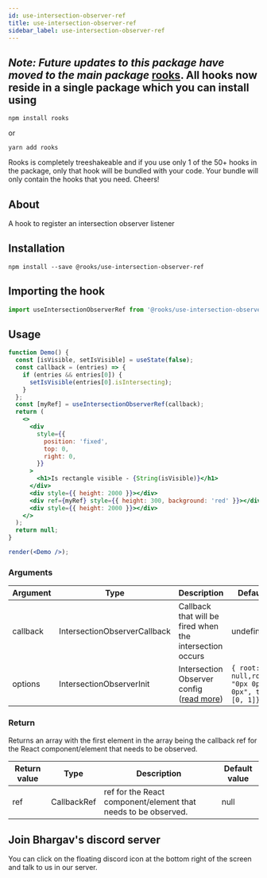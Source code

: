 ```yaml
---
id: use-intersection-observer-ref
title: use-intersection-observer-ref
sidebar_label: use-intersection-observer-ref
---
```


## *Note: Future updates to this package have moved to the main package* [rooks](https://npmjs.com/package/rooks). All hooks now reside in a single package which you can install using

    npm install rooks

or

    yarn add rooks

Rooks is completely treeshakeable and if you use only 1 of the 50+ hooks in the package, only that hook will be bundled with your code. Your bundle will only contain the hooks that you need. Cheers!

    

## About

A hook to register an intersection observer listener
<br/>

## Installation

    npm install --save @rooks/use-intersection-observer-ref

## Importing the hook

```javascript
import useIntersectionObserverRef from '@rooks/use-intersection-observer-ref';
```

## Usage

```jsx
function Demo() {
  const [isVisible, setIsVisible] = useState(false);
  const callback = (entries) => {
    if (entries && entries[0]) {
      setIsVisible(entries[0].isIntersecting);
    }
  };
  const [myRef] = useIntersectionObserverRef(callback);
  return (
    <>
      <div
        style={{
          position: 'fixed',
          top: 0,
          right: 0,
        }}
      >
        <h1>Is rectangle visible - {String(isVisible)}</h1>
      </div>
      <div style={{ height: 2000 }}></div>
      <div ref={myRef} style={{ height: 300, background: 'red' }}></div>
      <div style={{ height: 2000 }}></div>
    </>
  );
  return null;
}

render(<Demo />);
```

### Arguments

| Argument | Type                         | Description                                                                                                                  | Default Value                                                    |
| -------- | ---------------------------- | ---------------------------------------------------------------------------------------------------------------------------- | ---------------------------------------------------------------- |
| callback | IntersectionObserverCallback | Callback that will be fired when the intersection occurs                                                                     | undefined                                                        |
| options  | IntersectionObserverInit     | Intersection Observer config ([read more](https://developer.mozilla.org/en-US/docs/Web/API/IntersectionObserver#properties)) | `{ root: null,rootMargin: "0px 0px 0px 0px", threshold: [0, 1]}` |

### Return

Returns an array with the first element in the array being the callback ref for the React component/element that needs to be observed.

| Return value | Type        | Description                                                    | Default value |
| ------------ | ----------- | -------------------------------------------------------------- | ------------- |
| ref          | CallbackRef | ref for the React component/element that needs to be observed. | null          |


## Join Bhargav's discord server
You can click on the floating discord icon at the bottom right of the screen and talk to us in our server.

    